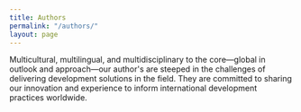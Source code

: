 ```yaml
---
title: Authors
permalink: "/authors/"
layout: page
---
```

Multicultural, multilingual, and multidisciplinary to the core—global in outlook and approach—our author's are steeped in the challenges of delivering development solutions in the field. They are committed to sharing our innovation and experience to inform international development practices worldwide.

